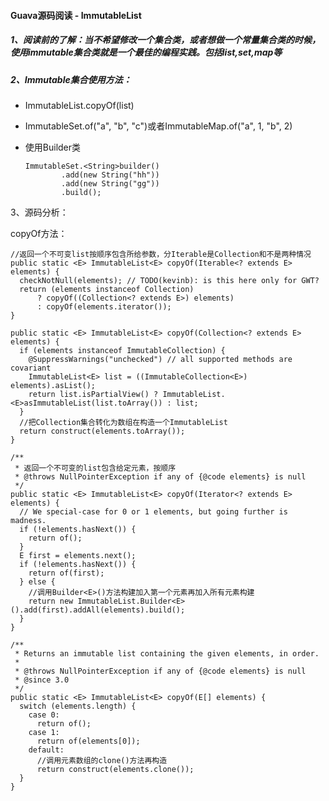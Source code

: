 #### Guava源码阅读 - ImmutableList

##### 1、阅读前的了解：当不希望修改一个集合类，或者想做一个常量集合类的时候，使用immutable集合类就是一个最佳的编程实践。包括list,set,map等

##### 2、Immutable集合使用方法：

- ImmutableList.copyOf(list)

- ImmutableSet.of("a", "b", "c")或者ImmutableMap.of("a", 1, "b", 2)

- 使用Builder类

  ```
  ImmutableSet.<String>builder()
          .add(new String("hh"))
          .add(new String("gg"))
          .build();
  ```

3、源码分析：

copyOf方法：

```
//返回一个不可变list按顺序包含所给参数，分Iterable是Collection和不是两种情况
public static <E> ImmutableList<E> copyOf(Iterable<? extends E> elements) {
  checkNotNull(elements); // TODO(kevinb): is this here only for GWT?
  return (elements instanceof Collection)
      ? copyOf((Collection<? extends E>) elements)
      : copyOf(elements.iterator());
}
```



```
public static <E> ImmutableList<E> copyOf(Collection<? extends E> elements) {
  if (elements instanceof ImmutableCollection) {
    @SuppressWarnings("unchecked") // all supported methods are covariant
    ImmutableList<E> list = ((ImmutableCollection<E>) elements).asList();
    return list.isPartialView() ? ImmutableList.<E>asImmutableList(list.toArray()) : list;
  }
  //把Collection集合转化为数组在构造一个ImmutableList
  return construct(elements.toArray());
}
```



```
/**
 * 返回一个不可变的list包含给定元素，按顺序
 * @throws NullPointerException if any of {@code elements} is null
 */
public static <E> ImmutableList<E> copyOf(Iterator<? extends E> elements) {
  // We special-case for 0 or 1 elements, but going further is madness.
  if (!elements.hasNext()) {
    return of();
  }
  E first = elements.next();
  if (!elements.hasNext()) {
    return of(first);
  } else {
    //调用Builder<E>()方法构建加入第一个元素再加入所有元素构建
    return new ImmutableList.Builder<E>().add(first).addAll(elements).build();
  }
}
```



```
/**
 * Returns an immutable list containing the given elements, in order.
 *
 * @throws NullPointerException if any of {@code elements} is null
 * @since 3.0
 */
public static <E> ImmutableList<E> copyOf(E[] elements) {
  switch (elements.length) {
    case 0:
      return of();
    case 1:
      return of(elements[0]);
    default:
      //调用元素数组的clone()方法再构造
      return construct(elements.clone());
  }
}
```